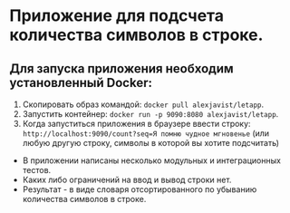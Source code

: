 # Приложение для подсчета количества символов в строке.

## Для запуска приложения необходим установленный Docker:

1. Скопировать образ командой: `docker pull alexjavist/letapp`.
2. Запустить контейнер: `docker run -p 9090:8080 alexjavist/letapp`.
3. Когда запуститься приложения в браузере ввести строку: `http://localhost:9090/count?seq=Я помню чудное мгновенье` (или любую другую строку, символы в которой вы хотите подсчитать)


- В приложении написаны несколько модульных и интеграционных тестов.
- Каких либо ограничений на ввод и вывод строки нет.
- Результат - в виде словаря отсортированного по убыванию количества символов в строке.